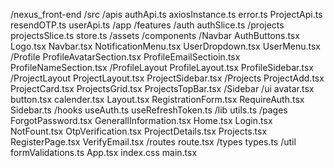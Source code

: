 /nexus_front-end
  /src
    /apis
      authApi.ts
      axiosInstance.ts
      error.ts
      ProjectApi.ts
      resendOTP.ts
      userApi.ts
    /app
      /features
        /auth
          authSlice.ts
        /projects
          projectsSlice.ts
      store.ts
    /assets
    /components
      /Navbar
        AuthButtons.tsx
        Logo.tsx
        Navbar.tsx
        NotificationMenu.tsx
        UserDropdown.tsx
        UserMenu.tsx
      /Profile
        ProfileAvatarSection.tsx
        ProfileEmailSectioin.tsx
        ProfileNameSection.tsx
      /ProfileLayout
        ProfileLayout.tsx
        ProfileSidebar.tsx
      /ProjectLayout
        ProjectLayout.tsx
        ProjectSidebar.tsx
      /Projects
        ProjectAdd.tsx
        ProjectCard.tsx
        ProjectsGrid.tsx
        ProjectsTopBar.tsx
      /Sidebar
      /ui
        avatar.tsx
        button.tsx
        calender.tsx
      Layout.tsx 
      RegistrationForm.tsx
      RequireAuth.tsx
      Sidebar.ts
    /hooks
      useAuth.ts
      useRefreshToken.ts
    /lib
      utils.ts
    /pages
      ForgotPassword.tsx
      GenerallInformation.tsx
      Home.tsx
      Login.tsx
      NotFount.tsx
      OtpVerification.tsx
      ProjectDetails.tsx
      Projects.tsx
      RegisterPage.tsx
      VerifyEmail.tsx
    /routes
      route.tsx
    /types
      types.ts
    /util
      formValidations.ts
    App.tsx
    index.css
    main.tsx